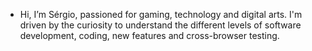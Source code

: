 - Hi, I’m Sérgio, passioned for gaming, technology and digital arts.
I'm driven by the curiosity to understand the different levels of software development, coding, new features and cross-browser testing.
